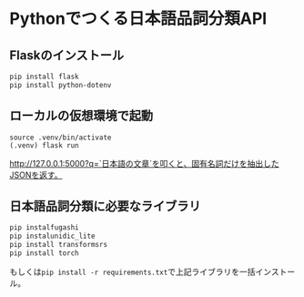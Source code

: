 # Pythonでつくる日本語品詞分類API

## Flaskのインストール

```sh
pip install flask
pip install python-dotenv
```

## ローカルの仮想環境で起動
```
source .venv/bin/activate
(.venv) flask run
```

http://127.0.0.1:5000?q=`日本語の文章`を叩くと、固有名詞だけを抽出したJSONを返す。


## 日本語品詞分類に必要なライブラリ
```sh
pip instalfugashi
pip instalunidic_lite
pip install transformsrs
pip install torch
```

もしくは`pip install -r requirements.txt`で上記ライブラリを一括インストール。